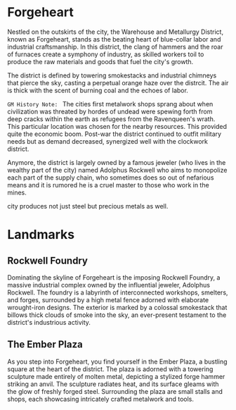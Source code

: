 # Forgeheart

Nestled on the outskirts of the city, the Warehouse and Metallurgy District, known as Forgeheart, stands as the beating heart of blue-collar labor and industrial craftsmanship. In this district, the clang of hammers and the roar of furnaces create a symphony of industry, as skilled workers toil to produce the raw materials and goods that fuel the city's growth.

The district is defined by towering smokestacks and industrial chimneys that pierce the sky, casting a perpetual orange haze over the distrcit. The air is thick with the scent of burning coal and the echoes of labor. 

`GM History Note: ` The cities first metalwork shops sprang about when civilization was threated by hordes of undead were spewing forth from deep cracks within the earth as refugees from the Ravenqueen's wrath. This particular location was chosen for the nearby resources. This provided quite the economic boom. Post-war the district continued to outfit military needs but as demand decreased, synergized well with the clockwork district.

Anymore, the district is largely owned by a famous jeweler (who lives in the wealthy part of the city) named Adolphus Rockwell who aims to monopolize each part of the supply chain, who sometimes does so out of nefarious means and it is rumored he is a cruel master to those who work in the mines.

city produces not just steel but precious metals as well.

# Landmarks

## Rockwell Foundry

Dominating the skyline of Forgeheart is the imposing Rockwell Foundry, a massive industrial complex owned by the influential jeweler, Adolphus Rockwell. The foundry is a labyrinth of interconnected workshops, smelters, and forges, surrounded by a high metal fence adorned with elaborate wrought-iron designs. The exterior is marked by a colossal smokestack that billows thick clouds of smoke into the sky, an ever-present testament to the district's industrious activity.

## The Ember Plaza

As you step into Forgeheart, you find yourself in the Ember Plaza, a bustling square at the heart of the district. The plaza is adorned with a towering sculpture made entirely of molten metal, depicting a stylized forge hammer striking an anvil. The sculpture radiates heat, and its surface gleams with the glow of freshly forged steel. Surrounding the plaza are small stalls and shops, each showcasing intricately crafted metalwork and tools.